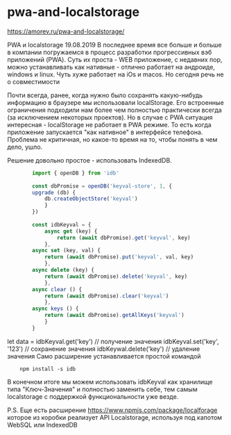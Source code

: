 

# pwa-and-localstorage


https://amorev.ru/pwa-and-localstorage/

PWA и localstorage
19.08.2019
В последнее время все больше и больше в компании погружаемся в процесс разработки прогрессивных вэб приложений (PWA). Суть их проста - WEB приложение, с недавних пор, можно устанавливать как нативные - отлично работает на андроиде, windows и linux. Чуть хуже работает на iOs и macos. Но сегодня речь не о совместимости


Почти всегда, ранее, когда нужно было сохранять какую-нибудь информацию в браузере мы использовали localStorage. Его встроенные ограничения подходили нам более чем полностью практически всегда (за исключением некоторых проектов). Но в случае с PWA ситуация интересная - localStorage не работает в PWA режиме. То есть когда приложение запускается "как нативное" в интерфейсе телефона. Проблема не критичная, но какое-то время на то, чтобы понять в чем дело, ушло.

Решение довольно простое - использовать IndexedDB.
        
```javascript 
        import { openDB } from 'idb'
        
        const dbPromise = openDB('keyval-store', 1, {
        upgrade (db) {
            db.createObjectStore('keyval')
            }
        })
        
        const idbKeyval = {
            async get (key) {
                return (await dbPromise).get('keyval', key)
            },
        async set (key, val) {
            return (await dbPromise).put('keyval', val, key)
            },
        async delete (key) {
            return (await dbPromise).delete('keyval', key)
            },
        async clear () {
            return (await dbPromise).clear('keyval')
            },
        async keys () {
            return (await dbPromise).getAllKeys('keyval')
            }
        }
```

let data = idbKeyval.get('key') // получение значения
idbKeyval.set('key', '123') // сохранение значения
idbKeywal.delete('key') // удаление значения
Само расширение устанавливается простой командой

        npm install -s idb
В конечном итоге мы можем использовать idbKeyval как хранилище типа "Ключ-Значения" и полностью заменить себе, тем самым localstorage с поддержкой функциональности уже везде.

P.S. Еще есть расширение https://www.npmjs.com/package/localforage которое из коробки реализует API Localstorage, используя под капотом WebSQL или IndexedDB

